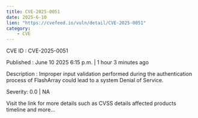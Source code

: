 ```yaml
---
title: CVE-2025-0051
date: 2025-6-10
lien: "https://cvefeed.io/vuln/detail/CVE-2025-0051"
category:
    - CVE
---
```


CVE ID : CVE-2025-0051

Published :  June 10
2025
6:15 p.m. | 1 hour
3 minutes ago

Description : Improper input validation performed during the authentication process of FlashArray could lead to a system Denial of Service.

Severity: 0.0 | NA

Visit the link for more details
such as CVSS details
affected products
timeline
and more...

